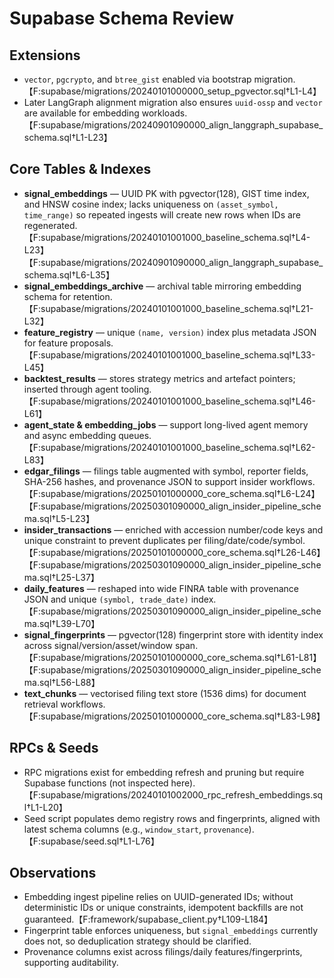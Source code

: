 # Supabase Schema Review

## Extensions
- `vector`, `pgcrypto`, and `btree_gist` enabled via bootstrap migration.【F:supabase/migrations/20240101000000_setup_pgvector.sql†L1-L4】
- Later LangGraph alignment migration also ensures `uuid-ossp` and `vector` are available for embedding workloads.【F:supabase/migrations/20240901090000_align_langgraph_supabase_schema.sql†L1-L23】

## Core Tables & Indexes
- **signal_embeddings** — UUID PK with pgvector(128), GIST time index, and HNSW cosine index; lacks uniqueness on `(asset_symbol, time_range)` so repeated ingests will create new rows when IDs are regenerated.【F:supabase/migrations/20240101001000_baseline_schema.sql†L4-L23】【F:supabase/migrations/20240901090000_align_langgraph_supabase_schema.sql†L6-L35】
- **signal_embeddings_archive** — archival table mirroring embedding schema for retention.【F:supabase/migrations/20240101001000_baseline_schema.sql†L21-L32】
- **feature_registry** — unique `(name, version)` index plus metadata JSON for feature proposals.【F:supabase/migrations/20240101001000_baseline_schema.sql†L33-L45】
- **backtest_results** — stores strategy metrics and artefact pointers; inserted through agent tooling.【F:supabase/migrations/20240101001000_baseline_schema.sql†L46-L61】
- **agent_state & embedding_jobs** — support long-lived agent memory and async embedding queues.【F:supabase/migrations/20240101001000_baseline_schema.sql†L62-L83】
- **edgar_filings** — filings table augmented with symbol, reporter fields, SHA-256 hashes, and provenance JSON to support insider workflows.【F:supabase/migrations/20250101000000_core_schema.sql†L6-L24】【F:supabase/migrations/20250301090000_align_insider_pipeline_schema.sql†L5-L23】
- **insider_transactions** — enriched with accession number/code keys and unique constraint to prevent duplicates per filing/date/code/symbol.【F:supabase/migrations/20250101000000_core_schema.sql†L26-L46】【F:supabase/migrations/20250301090000_align_insider_pipeline_schema.sql†L25-L37】
- **daily_features** — reshaped into wide FINRA table with provenance JSON and unique `(symbol, trade_date)` index.【F:supabase/migrations/20250301090000_align_insider_pipeline_schema.sql†L39-L70】
- **signal_fingerprints** — pgvector(128) fingerprint store with identity index across signal/version/asset/window span.【F:supabase/migrations/20250101000000_core_schema.sql†L61-L81】【F:supabase/migrations/20250301090000_align_insider_pipeline_schema.sql†L56-L88】
- **text_chunks** — vectorised filing text store (1536 dims) for document retrieval workflows.【F:supabase/migrations/20250101000000_core_schema.sql†L83-L98】

## RPCs & Seeds
- RPC migrations exist for embedding refresh and pruning but require Supabase functions (not inspected here).【F:supabase/migrations/20240101002000_rpc_refresh_embeddings.sql†L1-L20】
- Seed script populates demo registry rows and fingerprints, aligned with latest schema columns (e.g., `window_start`, `provenance`).【F:supabase/seed.sql†L1-L76】

## Observations
- Embedding ingest pipeline relies on UUID-generated IDs; without deterministic IDs or unique constraints, idempotent backfills are not guaranteed.【F:framework/supabase_client.py†L109-L184】
- Fingerprint table enforces uniqueness, but `signal_embeddings` currently does not, so deduplication strategy should be clarified.
- Provenance columns exist across filings/daily features/fingerprints, supporting auditability.
